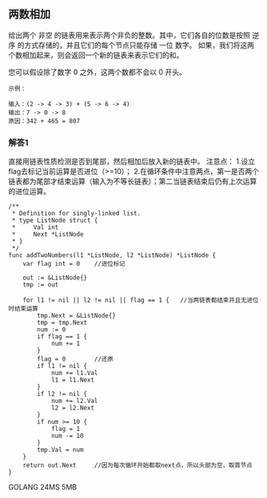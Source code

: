 ## 两数相加

给出两个 非空 的链表用来表示两个非负的整数。其中，它们各自的位数是按照 逆序 的方式存储的，并且它们的每个节点只能存储 一位 数字。
如果，我们将这两个数相加起来，则会返回一个新的链表来表示它们的和。

您可以假设除了数字 0 之外，这两个数都不会以 0 开头。

```
示例：

输入：(2 -> 4 -> 3) + (5 -> 6 -> 4)
输出：7 -> 0 -> 8
原因：342 + 465 = 807
```

### 解答1

直接用链表性质检测是否到尾部，然后相加后放入新的链表中。
注意点：
1.设立flag去标记当前运算是否进位（>=10）；
2.在循环条件中注意两点，第一是否两个链表都为尾部才结束运算（输入为不等长链表）；第二当链表结束后仍有上次运算的进位运算。

```
/**
 * Definition for singly-linked list.
 * type ListNode struct {
 *     Val int
 *     Next *ListNode
 * }
 */
func addTwoNumbers(l1 *ListNode, l2 *ListNode) *ListNode {
    var flag int = 0    //进位标记
    
    out := &ListNode{}
    tmp := out
    
    for l1 != nil || l2 != nil || flag == 1 {	//当两链表都结束并且无进位时结束运算
        tmp.Next = &ListNode{}
        tmp = tmp.Next
        num := 0
        if flag == 1 {
            num += 1
        }
        flag = 0        //还原
        if l1 != nil {
            num += l1.Val
            l1 = l1.Next
        }
        if l2 != nil {
            num += l2.Val
            l2 = l2.Next
        }
        if num >= 10 {
            flag = 1
            num -= 10
        }
        tmp.Val = num
    }
    return out.Next 	//因为每次循环开始都取next点，所以头部为空，取首节点
}
```

GOLANG 24MS 5MB